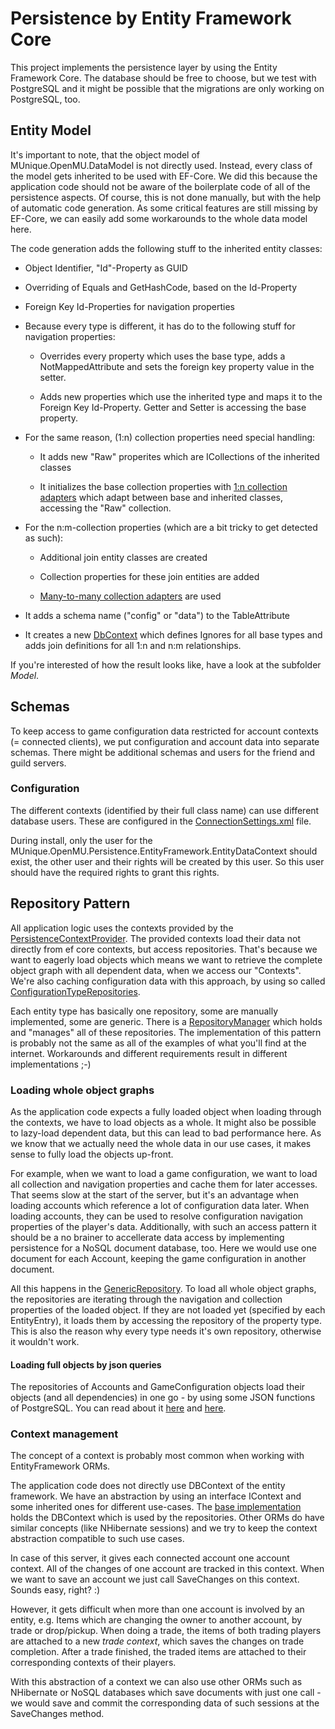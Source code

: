 ﻿# Persistence by Entity Framework Core

This project implements the persistence layer by using the Entity Framework Core.
The database should be free to choose, but we test with PostgreSQL and it might
be possible that the migrations are only working on PostgreSQL, too.

## Entity Model

It's important to note, that the object model of MUnique.OpenMU.DataModel is not
directly used. Instead, every class of the model gets inherited to be used with
EF-Core.
We did this because the application code should not be aware of the boilerplate
code of all of the persistence aspects.
Of course, this is not done manually, but with the help of automatic code generation.
As some critical features are still missing by EF-Core, we can easily add some
workarounds to the whole data model here.

The code generation adds the following stuff to the inherited entity classes:

* Object Identifier, "Id"-Property as GUID

* Overriding of Equals and GetHashCode, based on the Id-Property

* Foreign Key Id-Properties for navigation properties

* Because every type is different, it has do to the following stuff for
    navigation properties:

  * Overrides every property which uses the base type, adds a NotMappedAttribute and sets the foreign key property value in the setter.

  * Adds new properties which use the inherited type and maps it to the Foreign Key Id-Property. Getter and Setter is accessing the base property.
  
* For the same reason, (1:n) collection properties need special handling:

  * It adds new "Raw" properites which are ICollections of the inherited classes

  * It initializes the base collection properties with [1:n collection adapters](../CollectionAdapter.cs)
    which adapt between base and inherited classes, accessing the "Raw" collection.

* For the n:m-collection properties (which are a bit tricky to get detected as such):

  * Additional join entity classes are created

  * Collection properties for these join entities are added

  * [Many-to-many collection adapters](ManyToManyCollectionAdapter.cs) are used

* It adds a schema name ("config" or "data") to the TableAttribute

* It creates a new [DbContext](Model/ExtendedTypeContext.Generated.cs) which
  defines Ignores for all base types and adds join definitions for all 1:n
  and n:m relationships.

If you're interested of how the result looks like, have a look at the subfolder *Model*.

## Schemas

To keep access to game configuration data restricted for account contexts
(= connected clients), we put configuration and account data into separate schemas.
There might be additional schemas and users for the friend and guild servers.

### Configuration

The different contexts (identified by their full class name) can use different
database users. These are configured in the [ConnectionSettings.xml](ConnectionSettings.xml)
file.

During install, only the user for the MUnique.OpenMU.Persistence.EntityFramework.EntityDataContext
should exist, the other user and their rights will be created by this user.
So this user should have the required rights to grant this rights.

## Repository Pattern

All application logic uses the contexts provided by the [PersistenceContextProvider](PersistenceContextProvider.cs).
The provided contexts load their data not directly from ef core contexts,
but access repositories. That's because we want to eagerly load objects which
means we want to retrieve the complete object graph with all dependent data,
when we access our "Contexts".
We're also caching configuration data with this approach, by using so called [ConfigurationTypeRepositories](ConfigurationTypeRepository.cs).

Each entity type has basically one repository, some are manually implemented,
some are generic. There is a [RepositoryManager](RepositoryManager.cs) which
holds and "manages" all of these repositories.
The implementation of this pattern is probably not the same as all of the examples
of what you'll find at the internet. Workarounds and different requirements result
in different implementations ;-)

### Loading whole object graphs

As the application code expects a fully loaded object when loading through the
contexts, we have to load objects as a whole.
It might also be possible to lazy-load dependent data, but this can lead to bad
performance here. As we know that we actually need the whole data in our use cases,
it makes sense to fully load the objects up-front.

For example, when we want to load a game configuration, we want to load all collection
and navigation properties and cache them for later accesses.
That seems slow at the start of the server, but it's an advantage when loading
accounts which reference a lot of configuration data later.
When loading accounts, they can be used to resolve configuration navigation
properties of the player's data.
Additionally, with such an access pattern it should be a no brainer to accellerate
data access by implementing persistence for a NoSQL document database, too.
Here we would use one document for each Account, keeping the game configuration
in another document.

All this happens in the [GenericRepository<T>](GenericRepository.cs).
To load all whole object graphs, the repositories are iterating through the
navigation and collection properties of the loaded object.
If they are not loaded yet (specified by each EntityEntry), it loads them by
accessing the repository of the property type.
This is also the reason why every type needs it's own repository, otherwise it
wouldn't work.

#### Loading full objects by json queries

The repositories of Accounts and GameConfiguration objects load their objects
(and all dependencies) in one go - by using some JSON functions of PostgreSQL.
You can read about it
[here](https://munique.net/loading-complex-data-with-postgresql-json-functions/)
and [here](https://github.com/MUnique/OpenMU/issues/10).


### Context management
The concept of a context is probably most common when working with
EntityFramework ORMs.

The application code does not directly use DBContext of the entity framework.
We have an abstraction by using an interface IContext and some inherited ones
for different use-cases. The [base implementation](EntityFrameworkContext.cs)
holds the DBContext which is used by the repositories.
Other ORMs do have similar concepts (like NHibernate sessions) and we try to keep
the context abstraction compatible to such use cases.

In case of this server, it gives each connected account one account context.
All of the changes of one account are tracked in this context.
When we want to save an account we just call SaveChanges on this context.
Sounds easy, right? :)

However, it gets difficult when more than one account is involved by an entity,
e.g. Items which are changing the owner to another account, by trade or drop/pickup.
When doing a trade, the items of both trading players are attached to a new *trade context*,
which saves the changes on trade completion.
After a trade finished, the traded items are attached to their corresponding contexts
of their players.

With this abstraction of a context we can also use other ORMs such as NHibernate
or NoSQL databases which save documents with just one call - we would save and
commit the corresponding data of such sessions at the SaveChanges method.